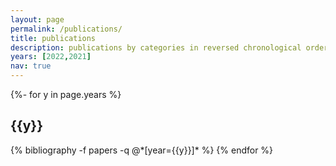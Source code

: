 ```yaml
---
layout: page
permalink: /publications/
title: publications
description: publications by categories in reversed chronological order. generated by jekyll-scholar.
years: [2022,2021]
nav: true
---
```

<!-- _pages/publications.md -->
<div class="publications">

{%- for y in page.years %}
  <h2 class="year">{{y}}</h2>
  {% bibliography -f papers -q @*[year={{y}}]* %}
{% endfor %}

</div>
